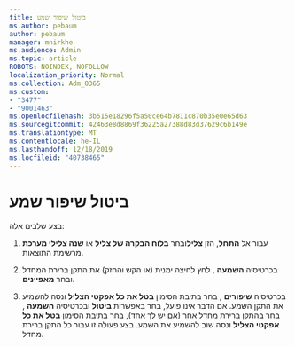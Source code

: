 ```yaml
---
title: ביטול שיפור שמע
ms.author: pebaum
author: pebaum
manager: mnirkhe
ms.audience: Admin
ms.topic: article
ROBOTS: NOINDEX, NOFOLLOW
localization_priority: Normal
ms.collection: Adm_O365
ms.custom:
- "3477"
- "9001463"
ms.openlocfilehash: 3b515e18296f5a50ce64b7811c870b35e0e65d63
ms.sourcegitcommit: 42463e8d8869f36225a27388d83d37629c6b149e
ms.translationtype: MT
ms.contentlocale: he-IL
ms.lasthandoff: 12/18/2019
ms.locfileid: "40738465"
---
```

# <a name="turn-off-audio-enhancement"></a>ביטול שיפור שמע

בצע שלבים אלה:

1. עבור אל **התחל**, הזן **צליל**ובחר **בלוח הבקרה של צליל** או **שנה צלילי מערכת** מרשימת התוצאות.

2. בכרטיסיה **השמעה** , לחץ לחיצה ימנית (או הקש והחזק) את התקן ברירת המחדל ובחר **מאפיינים**.

3. בכרטיסיה **שיפורים** , בחר בתיבת הסימון **בטל את כל אפקטי הצליל** ונסה להשמיע את התקן השמע. אם הדבר אינו פועל, בחר באפשרות **ביטול** ובכרטיסיה **השמעה** , בחר בהתקן ברירת מחדל אחר (אם יש לך אחד), בחר בתיבת הסימון **בטל את כל אפקטי הצליל** ונסה שוב להשמיע את השמע. בצע פעולה זו עבור כל התקן ברירת מחדל.
